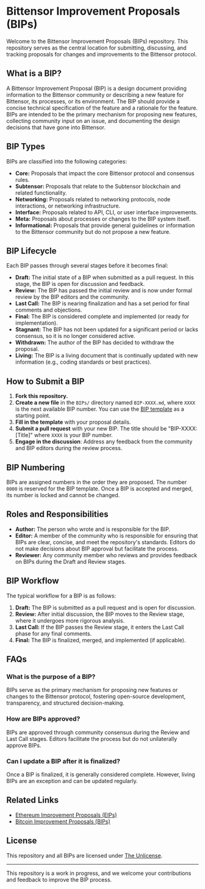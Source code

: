 # Bittensor Improvement Proposals (BIPs)

Welcome to the Bittensor Improvement Proposals (BIPs) repository. This repository serves as the
central location for submitting, discussing, and tracking proposals for changes and
improvements to the Bittensor protocol.

## What is a BIP?

A Bittensor Improvement Proposal (BIP) is a design document providing information to the
Bittensor community or describing a new feature for Bittensor, its processes, or its
environment. The BIP should provide a concise technical specification of the feature and a
rationale for the feature. BIPs are intended to be the primary mechanism for proposing new
features, collecting community input on an issue, and documenting the design decisions that
have gone into Bittensor.

## BIP Types

BIPs are classified into the following categories:

- **Core:** Proposals that impact the core Bittensor protocol and consensus rules.
- **Subtensor:** Proposals that relate to the Subtensor blockchain and related functionality.
- **Networking:** Proposals related to networking protocols, node interactions, or networking
  infrastructure.
- **Interface:** Proposals related to API, CLI, or user interface improvements.
- **Meta:** Proposals about processes or changes to the BIP system itself.
- **Informational:** Proposals that provide general guidelines or information to the Bittensor
  community but do not propose a new feature.

## BIP Lifecycle

Each BIP passes through several stages before it becomes final:

- **Draft:** The initial state of a BIP when submitted as a pull request. In this stage, the
  BIP is open for discussion and feedback.
- **Review:** The BIP has passed the initial review and is now under formal review by the BIP
  editors and the community.
- **Last Call:** The BIP is nearing finalization and has a set period for final comments and
  objections.
- **Final:** The BIP is considered complete and implemented (or ready for implementation).
- **Stagnant:** The BIP has not been updated for a significant period or lacks consensus, so it
  is no longer considered active.
- **Withdrawn:** The author of the BIP has decided to withdraw the proposal.
- **Living:** The BIP is a living document that is continually updated with new information
  (e.g., coding standards or best practices).

## How to Submit a BIP

1. **Fork this repository.**
2. **Create a new file** in the `BIPs/` directory named `BIP-XXXX.md`, where `XXXX` is the next
   available BIP number. You can use the [BIP template](BIP-0000-template.md) as a starting
   point.
3. **Fill in the template** with your proposal details.
4. **Submit a pull request** with your new BIP. The title should be "BIP-XXXX: [Title]" where
   `XXXX` is your BIP number.
5. **Engage in the discussion**: Address any feedback from the community and BIP editors during
   the review process.

## BIP Numbering

BIPs are assigned numbers in the order they are proposed. The number `0000` is reserved for the
BIP template. Once a BIP is accepted and merged, its number is locked and cannot be changed.

## Roles and Responsibilities

- **Author:** The person who wrote and is responsible for the BIP.
- **Editor:** A member of the community who is responsible for ensuring that BIPs are clear,
  concise, and meet the repository's standards. Editors do not make decisions about BIP
  approval but facilitate the process.
- **Reviewer:** Any community member who reviews and provides feedback on BIPs during the Draft
  and Review stages.

## BIP Workflow

The typical workflow for a BIP is as follows:

1. **Draft:** The BIP is submitted as a pull request and is open for discussion.
2. **Review:** After initial discussion, the BIP moves to the Review stage, where it undergoes
   more rigorous analysis.
3. **Last Call:** If the BIP passes the Review stage, it enters the Last Call phase for any
   final comments.
4. **Final:** The BIP is finalized, merged, and implemented (if applicable).

## FAQs

### What is the purpose of a BIP?
BIPs serve as the primary mechanism for proposing new features or changes to the Bittensor
protocol, fostering open-source development, transparency, and structured decision-making.

### How are BIPs approved?
BIPs are approved through community consensus during the Review and Last Call stages. Editors
facilitate the process but do not unilaterally approve BIPs.

### Can I update a BIP after it is finalized?
Once a BIP is finalized, it is generally considered complete. However, living BIPs are an
exception and can be updated regularly.

## Related Links

- [Ethereum Improvement Proposals (EIPs)](https://eips.ethereum.org/)
- [Bitcoin Improvement Proposals (BIPs)](https://github.com/bitcoin/bips)

## License

This repository and all BIPs are licensed under [The Unlicense](LICENSE).

---

This repository is a work in progress, and we welcome your contributions and feedback to
improve the BIP process.
